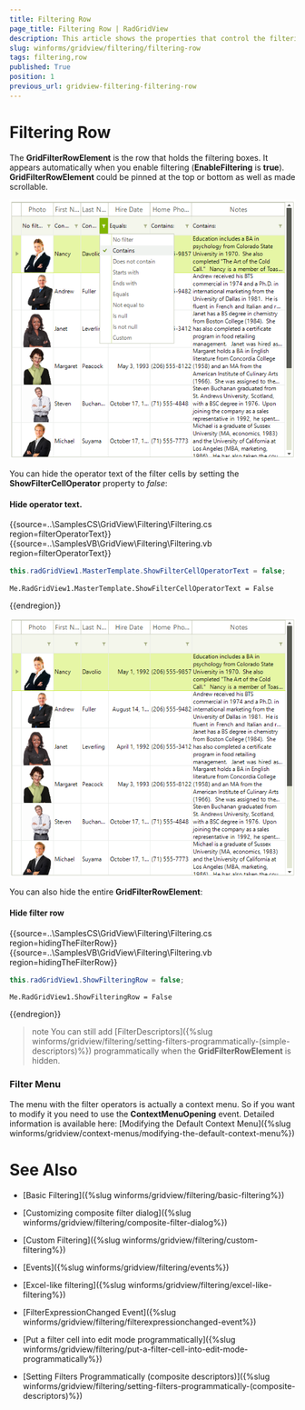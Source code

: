 ```yaml
---
title: Filtering Row
page_title: Filtering Row | RadGridView
description: This article shows the properties that control the filtering row appearance.
slug: winforms/gridview/filtering/filtering-row
tags: filtering,row
published: True
position: 1
previous_url: gridview-filtering-filtering-row
---
```


# Filtering Row

The __GridFilterRowElement__ is the row that holds the filtering boxes. It appears automatically when you enable filtering (__EnableFiltering__ is __true__). __GridFilterRowElement__ could be pinned at the top or bottom as well as made scrollable.

![gridview-filtering-filtering-row 001](images/gridview-filtering-filtering-row001.png)

You can hide the operator text of the filter cells by setting the __ShowFilterCellOperator__ property to *false*:

#### Hide operator text.

{{source=..\SamplesCS\GridView\Filtering\Filtering.cs region=filterOperatorText}} 
{{source=..\SamplesVB\GridView\Filtering\Filtering.vb region=filterOperatorText}} 

````C#
this.radGridView1.MasterTemplate.ShowFilterCellOperatorText = false;

````
````VB.NET
Me.RadGridView1.MasterTemplate.ShowFilterCellOperatorText = False

````

{{endregion}} 

![gridview-filtering-filtering-row 002](images/gridview-filtering-filtering-row002.png)

You can also hide the entire __GridFilterRowElement__: 

#### Hide filter row

{{source=..\SamplesCS\GridView\Filtering\Filtering.cs region=hidingTheFilterRow}} 
{{source=..\SamplesVB\GridView\Filtering\Filtering.vb region=hidingTheFilterRow}} 

````C#
this.radGridView1.ShowFilteringRow = false;

````
````VB.NET
Me.RadGridView1.ShowFilteringRow = False

````

{{endregion}} 

>note You can still add [FilterDescriptors]({%slug winforms/gridview/filtering/setting-filters-programmatically-(simple-descriptors)%}) programmatically when the __GridFilterRowElement__ is hidden.


### Filter Menu

The menu with the filter operators is actually a context menu. So if you want to modify it you need to use the __ContextMenuOpening__ event. Detailed information is available here: [Modifying the Default Context Menu]({%slug winforms/gridview/context-menus/modifying-the-default-context-menu%})

# See Also

* [Basic Filtering]({%slug winforms/gridview/filtering/basic-filtering%})

* [Customizing composite filter dialog]({%slug winforms/gridview/filtering/composite-filter-dialog%})

* [Custom Filtering]({%slug winforms/gridview/filtering/custom-filtering%})

* [Events]({%slug winforms/gridview/filtering/events%})

* [Excel-like filtering]({%slug winforms/gridview/filtering/excel-like-filtering%})

* [FilterExpressionChanged Event]({%slug winforms/gridview/filtering/filterexpressionchanged-event%})

* [Put a filter cell into edit mode programmatically]({%slug winforms/gridview/filtering/put-a-filter-cell-into-edit-mode-programmatically%})

* [Setting Filters Programmatically (composite descriptors)]({%slug winforms/gridview/filtering/setting-filters-programmatically-(composite-descriptors)%})

